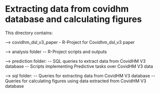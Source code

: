 # Extracting data from covidhm database and calculating figures
This directory contains:

--> covidhm_dsl_v3_paper - R-Project for Covidhm_dsl_v3 paper

--> analysis folder
    -- R-Project scripts and outputs

--> prediction folder:
    -- SQL queries to extract data from CovidHM V3 database
    -- Scripts implementing Predictive tasks over CovidHM V3 data
    
--> sql folder: 
    -- Queries for extracting data from CovidHM V3 database
    -- Queries for calculating figures using data extracted from CovidHM V3 database
